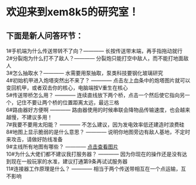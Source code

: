 # 欢迎来到xem8k5的研究室！  
## 下面是新人问答环节：
1#手机端为什么传送带转不了向？———— 长按传送带末端，再手指拖动就行  
2#分裂炮为什么打不了敌人？———— 分裂炮只能打空中敌人，而不能打地面敌人  
3#怎么抽取水？———— 水需要用泵抽取，泵类科技要钢化玻璃研究  
4#初始机甲进入炮塔突然出不来了？ ———— 点击左上血条中的炮塔图片就可以变回机甲，或者双击你的核心，电脑端按V重生在核心  
5#传送带桥怎么用？ ———— 连续直线放下两个桥，点击一个然后使它指向另一个，记住不要让两个桥的位置距离太远，最远三格  
6#路由器好方便啊 ———— 路由器使用的时候串联会降物品传输速度，也会越来越慢，不建议多用！  
7#我要不要用太阳能？ ———— 不怎么建议，因为发电效率低还建造时浪费硅  
8#地图上显示脆弱的是什么意思？ ———— 说明你地图旁边有敌人基地，不定时来攻击，请做好防线准备  
9#主线所有地图有哪些？ ———— [点击查看图片](https://cdn.retiehe.com/cached-6db502a03b0578ce9683ffdeddd94b0d/xem8k5mdt/%E4%B8%BB%E7%BA%BF%E5%9C%B0%E5%9B%BE.png)  
10#为什么大佬们都不建议我打服务器？ ———— 因为你现在的操作还是没有达到现在一般玩家的水准，建议打通第9条再试试服务器  
11#连接器工作原理是什么？ ———— 相当于两个传送带相互在一个点运输，互不影响  



